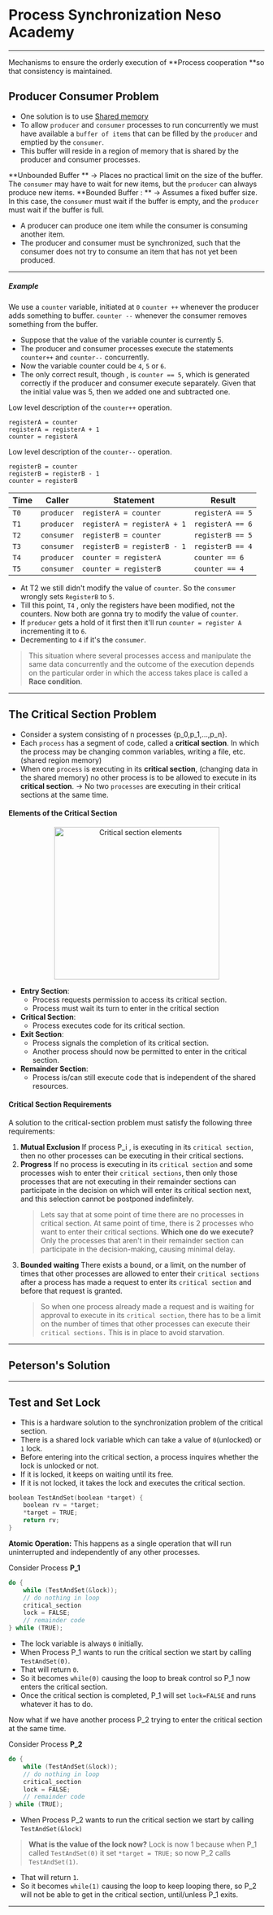 # Process Synchronization Neso Academy
<hr>

Mechanisms to ensure the orderly execution of **Process cooperation **so that consistency is maintained.

## Producer Consumer Problem
- One solution is to use [Shared memory](Shared_memory.md)
- To allow `producer` and `consumer` processes to run concurrently we must have available a `buffer of items` that can be filled by the `producer` and emptied by the `consumer`.
- This buffer will reside in a region of memory that is shared by the producer and consumer processes.

>
**Unbounded Buffer ** -> Places no practical limit on the size of the buffer. 
The `consumer` may have to wait for new items, but the `producer` can always produce new items.
**Bounded Buffer : ** -> Assumes a fixed buffer size. 
In this case, the `consumer` must wait if the buffer is empty, and the `producer` must wait if the buffer is full.

- A producer can produce one item while the consumer is consuming another item.
- The producer and consumer must be synchronized, such that the consumer does not try to consume an item that has not yet been produced.
<hr>

##### Example

We use a `counter` variable, initiated at `0`
`counter ++` whenever the producer adds something to buffer.
`counter --` whenever the consumer removes something from the buffer.
- Suppose that the value of the variable counter is currently 5.
- The producer and consumer processes execute the statements `counter++` and `counter--` concurrently.
- Now the variable counter could be `4`, `5` or `6`. 
- The only correct result, though , is `counter == 5`, which is generated correctly if the producer and consumer execute separately. Given that the initial value was 5, then we added one and subtracted one.

Low level description of the `counter++` operation.
```
registerA = counter
registerA = registerA + 1
counter = registerA 
```
Low level description of the `counter--` operation.
```
registerB = counter
registerB = registerB - 1
counter = registerB
```

Time| Caller| Statement| Result
-- | -- | --- | --- |
`T0`|`producer`| `registerA = counter`| `registerA == 5`
`T1`|`producer`| `registerA = registerA + 1`| `registerA == 6`
`T2`|`consumer`| `registerB = counter`| `registerB == 5`
`T3`|`consumer`| `registerB = registerB - 1`| `registerB == 4`
`T4`|`producer`| `counter = registerA`| `counter == 6`
`T5`|`consumer`| `counter = registerB`| `counter == 4`

- At T2 we still didn't modify the value of `counter`. So the `consumer` wrongly sets `RegisterB` to `5`.
- Till this point, `T4` , only the registers have been modified, not the counters. Now both are gonna try to modify the value of `counter`. 
- If `producer` gets a hold of it first then it'll run `counter = register A` incrementing it to `6`.
- Decrementing to `4` if it's the `consumer`.

>This situation where several processes access and manipulate the same data concurrently and the outcome of the execution depends on the particular order in which the access takes place is called a **Race condition**.
<hr>

## The Critical Section Problem
- Consider a system consisting of n processes \{p_0,p_1,...,p_n\}.
- Each `process` has a segment of code, called a **critical section**. In which the process may be changing common variables, writing a file, etc. (shared region memory)
- When one `process` is executing in its **critical section**, (changing data in the shared memory) no other process is to be allowed to execute in its **critical section**.  -> No two `processes` are executing in their critical sections at the same time.
#### Elements of the Critical Section
<p align="center">
	<img src="https://i.imgur.com/yRRY2NM.png" width="325" height="300"
alt="Critical section elements">
</p>

- **Entry Section**: 
	- Process requests permission to access its critical section.
	- Process must wait its turn to enter in the critical section
- **Critical Section**: 
	- Process executes code for its critical section.
- **Exit Section**: 
	- Process signals the completion of its critical section.
	- Another process should now be permitted to enter in the critical section.
- **Remainder Section**: 
	- Process is/can still execute code that is independent of the shared resources.
#### Critical Section Requirements
A solution to the critical-section problem must satisfy the following three requirements:
1. **Mutual Exclusion**
		If process P_i  , is executing in its `critical section`, then no other processes can be executing in their critical sections.
1. **Progress**
		If no process is executing in its `critical section` and some processes wish to enter their `critical sections`, then only those processes that are not executing in their remainder sections can participate in the decision on which will enter its critical section next, and this selection cannot be postponed indefinitely.
	>Lets say that at some point of time there are no processes in critical section.
	>At same point of time, there is 2 processes who want to enter their critical sections. 
	>**Which one do we execute?**
	> Only the processes that aren't in their remainder section can participate in the decision-making, causing minimal delay.
1. **Bounded waiting** 
		There exists a bound, or a limit, on the number of times that other processes are allowed to enter their `critical sections` after a process has made a request to enter its `critical section` and before that request is granted.
	>So when one process already made a request and is waiting for approval to execute in its `critical section`, there has to be a limit on the number of times that other processes can execute their `critical sections.`
	>This is in place to avoid starvation.


<hr>


## Peterson's Solution


<hr>



## Test and Set Lock
- This is a hardware solution to the synchronization problem of the critical section.
- There is a shared lock variable which can take a value of `0`(unlocked) or `1` lock.
- Before entering into the critical section, a process inquires whether the lock is unlocked or not.
- If it is locked, it keeps on waiting until its free.
- If it is not locked, it takes the lock and executes the critical section.

```c
boolean TestAndSet(boolean *target) {
	boolean rv = *target;
	*target = TRUE;
	return rv;
}
```
**Atomic Operation:** This happens as a single operation that will run uninterrupted and independently of any other processes.

Consider Process **P_1**
```c
do {
	while (TestAndSet(&lock));
	// do nothing in loop
	critical_section
	lock = FALSE;
	// remainder code
} while (TRUE);
```
- The lock variable is always `0` initially. 
- When Process P_1 wants to run the critical section we start by calling `TestAndSet(0)`.
- That will return `0`. 
- So it becomes `while(0)` causing the loop to break control so P_1 now enters the critical section.
- Once the critical section is completed, P_1 will set `lock=FALSE` and runs whatever it has to do.

Now what if we have another process P_2 trying to enter the critical section at the same time.

Consider Process **P_2**
```c
do {
	while (TestAndSet(&lock));
	// do nothing in loop
	critical_section
	lock = FALSE;
	// remainder code
} while (TRUE);
```
- When Process P_2 wants to run the critical section we start by calling `TestAndSet(&lock)`
> **What is the value of the lock now?**
> Lock is now 1 because when P_1 called `TestAndSet(0)` it set 	`*target = TRUE;` so now P_2 calls `TestAndSet(1)`.
- That will return `1`. 
- So it becomes `while(1)` causing the loop to keep looping there, so P_2 will not be able to get in the critical section, until/unless P_1 exits.



<hr>  

